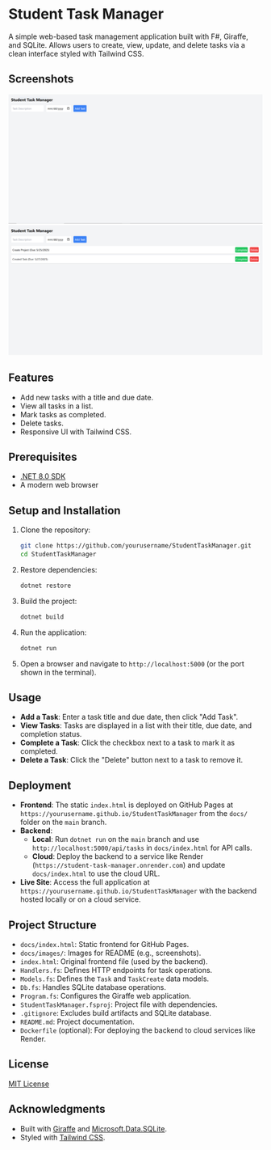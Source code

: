 # Student Task Manager

   A simple web-based task management application built with F#, Giraffe, and SQLite. Allows users to create, view, update, and delete tasks via a clean interface styled with Tailwind CSS.

   ## Screenshots
   ![Task Manager UI](images/screenshot1.png)
   ![Adding a Task](images/screenshot2.png)

   ## Features
   - Add new tasks with a title and due date.
   - View all tasks in a list.
   - Mark tasks as completed.
   - Delete tasks.
   - Responsive UI with Tailwind CSS.

   ## Prerequisites
   - [.NET 8.0 SDK](https://dotnet.microsoft.com/download/dotnet/8.0)
   - A modern web browser

   ## Setup and Installation
   1. Clone the repository:
      ```bash
      git clone https://github.com/yourusername/StudentTaskManager.git
      cd StudentTaskManager
      ```
   2. Restore dependencies:
      ```bash
      dotnet restore
      ```
   3. Build the project:
      ```bash
      dotnet build
      ```
   4. Run the application:
      ```bash
      dotnet run
      ```
   5. Open a browser and navigate to `http://localhost:5000` (or the port shown in the terminal).

   ## Usage
   - **Add a Task**: Enter a task title and due date, then click "Add Task".
   - **View Tasks**: Tasks are displayed in a list with their title, due date, and completion status.
   - **Complete a Task**: Click the checkbox next to a task to mark it as completed.
   - **Delete a Task**: Click the "Delete" button next to a task to remove it.

   ## Deployment
   - **Frontend**: The static `index.html` is deployed on GitHub Pages at `https://yourusername.github.io/StudentTaskManager` from the `docs/` folder on the `main` branch.
   - **Backend**:
     - **Local**: Run `dotnet run` on the `main` branch and use `http://localhost:5000/api/tasks` in `docs/index.html` for API calls.
     - **Cloud**: Deploy the backend to a service like Render (`https://student-task-manager.onrender.com`) and update `docs/index.html` to use the cloud URL.
   - **Live Site**: Access the full application at `https://yourusername.github.io/StudentTaskManager` with the backend hosted locally or on a cloud service.

   ## Project Structure
   - `docs/index.html`: Static frontend for GitHub Pages.
   - `docs/images/`: Images for README (e.g., screenshots).
   - `index.html`: Original frontend file (used by the backend).
   - `Handlers.fs`: Defines HTTP endpoints for task operations.
   - `Models.fs`: Defines the `Task` and `TaskCreate` data models.
   - `Db.fs`: Handles SQLite database operations.
   - `Program.fs`: Configures the Giraffe web application.
   - `StudentTaskManager.fsproj`: Project file with dependencies.
   - `.gitignore`: Excludes build artifacts and SQLite database.
   - `README.md`: Project documentation.
   - `Dockerfile` (optional): For deploying the backend to cloud services like Render.

   ## License
   [MIT License](LICENSE)

   ## Acknowledgments
   - Built with [Giraffe](https://github.com/giraffe-fsharp/Giraffe) and [Microsoft.Data.SQLite](https://www.nuget.org/packages/Microsoft.Data.SQLite).
   - Styled with [Tailwind CSS](https://tailwindcss.com).